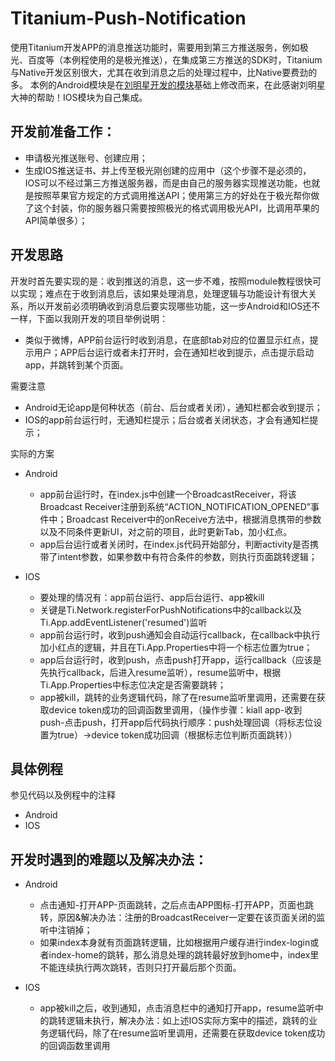 # Titanium-Push-Notification
使用Titanium开发APP的消息推送功能时，需要用到第三方推送服务，例如极光、百度等（本例程使用的是极光推送），在集成第三方推送的SDK时，Titanium与Native开发区别很大，尤其在收到消息之后的处理过程中，比Native要费劲的多。
本例的Android模块是在[刘明星开发的模块][1]基础上修改而来，在此感谢刘明星大神的帮助！IOS模块为自己集成。

## 开发前准备工作：
- 申请极光推送账号、创建应用；
- 生成IOS推送证书、并上传至极光刚创建的应用中（这个步骤不是必须的，IOS可以不经过第三方推送服务器，而是由自己的服务器实现推送功能，也就是按照苹果官方规定的方式调用推送API；使用第三方的好处在于极光帮你做了这个封装，你的服务器只需要按照极光的格式调用极光API，比调用苹果的API简单很多）；

## 开发思路
开发时首先要实现的是：收到推送的消息，这一步不难，按照module教程很快可以实现；难点在于收到消息后，该如果处理消息，处理逻辑与功能设计有很大关系，所以开发前必须明确收到消息后要实现哪些功能，这一步Android和IOS还不一样，下面以我刚开发的项目举例说明：
- 类似于微博，APP前台运行时收到消息，在底部tab对应的位置显示红点，提示用户；APP后台运行或者未打开时，会在通知栏收到提示，点击提示启动app，并跳转到某个页面。

需要注意
- Android无论app是何种状态（前台、后台或者关闭），通知栏都会收到提示；
- IOS的app前台运行时，无通知栏提示；后台或者关闭状态，才会有通知栏提示；

实际的方案
+ Android
  + app前台运行时，在index.js中创建一个BroadcastReceiver，将该Broadcast Receiver注册到系统“ACTION_NOTIFICATION_OPENED”事件中；Broadcast Receiver中的onReceive方法中，根据消息携带的参数以及不同条件更新UI，对之前的项目，此时更新Tab，加小红点。
  + app后台运行或者关闭时，在index.js代码开始部分，判断activity是否携带了intent参数，如果参数中有符合条件的参数，则执行页面跳转逻辑；

+ IOS
  + 要处理的情况有：app前台运行、app后台运行、app被kill
  + 关键是Ti.Network.registerForPushNotifications中的callback以及Ti.App.addEventListener('resumed')监听
  + app前台运行时，收到push通知会自动运行callback，在callback中执行加小红点的逻辑，并且在Ti.App.Properties中将一个标志位置为true；
  + app后台运行时，收到push，点击push打开app，运行callback（应该是先执行callback，后进入resume监听），resume监听中，根据Ti.App.Properties中标志位决定是否需要跳转；
  + app被kill，跳转的业务逻辑代码，除了在resume监听里调用，还需要在获取device token成功的回调函数里调用，（操作步骤：kiall app-收到push-点击push，打开app后代码执行顺序：push处理回调（将标志位设置为true）->device token成功回调（根据标志位判断页面跳转））

## 具体例程
参见代码以及例程中的注释
- Android
- IOS

## 开发时遇到的难题以及解决办法：

+ Android
  + 点击通知-打开APP-页面跳转，之后点击APP图标-打开APP，页面也跳转，原因&解决办法：注册的BroadcastReceiver一定要在该页面关闭的监听中注销掉；
  + 如果index本身就有页面跳转逻辑，比如根据用户缓存进行index-login或者index-home的跳转，那么消息处理的跳转最好放到home中，index里不能连续执行两次跳转，否则只打开最后那个页面。

+ IOS
  + app被kill之后，收到通知，点击消息栏中的通知打开app，resume监听中的跳转逻辑未执行，解决办法：如上述IOS实际方案中的描述，跳转的业务逻辑代码，除了在resume监听里调用，还需要在获取device token成功的回调函数里调用

  [1]: https://github.com/liumingxing/titanium_module_jpush_android